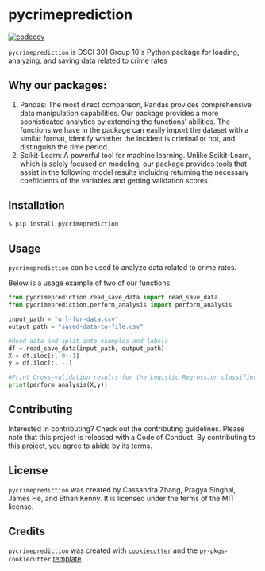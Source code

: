 # pycrimeprediction
[![codecov](https://codecov.io/gh/DSCI-310-2024/pycrimeprediction/graph/badge.svg?token=GA8l3cBDjy)](https://codecov.io/gh/DSCI-310-2024/pycrimeprediction)

```pycrimeprediction``` is DSCI 301 Group 10's Python package for loading, analyzing, and saving data related to crime rates

## Why our packages: 
1. Pandas: The most direct comparison, Pandas provides comprehensive data manipulation capabilities. Our package provides a more sophisticated analytics by extending the functions' abilities. The functions we have in the package can easily import the dataset with a similar format, identify whether the incident is criminal or not, and distinguish the time period.
2. Scikit-Learn: A powerful tool for machine learning. Unlike Scikit-Learn, which is solely focused on modeling, our package provides tools that assist in the following model results incluidng returning the necessary coefficients of the variables and getting validation scores.

## Installation

```bash
$ pip install pycrimeprediction
```

## Usage

`pycrimeprediction` can be used to analyze data related to crime rates.

Below is a usage example of two of our functions:

```python
from pycrimeprediction.read_save_data import read_save_data
from pycrimeprediction.perform_analysis import perform_analysis

input_path = "url-for-data.csv"
output_path = "saved-data-to-file.csv"

#Read data and split into examples and labels
df = read_save_data(input_path, output_path)
X = df.iloc[:, 0:-1]
y = df.iloc[:, -1]

#Print Cross-validation results for the Logistic Regression classifier
print(perform_analysis(X,y))
```

## Contributing

Interested in contributing? Check out the contributing guidelines. Please note that this project is released with a Code of Conduct. By contributing to this project, you agree to abide by its terms.

## License

`pycrimeprediction` was created by Cassandra Zhang, Pragya Singhal, James He, and Ethan Kenny. It is licensed under the terms of the MIT license.

## Credits

`pycrimeprediction` was created with [`cookiecutter`](https://cookiecutter.readthedocs.io/en/latest/) and the `py-pkgs-cookiecutter` [template](https://github.com/py-pkgs/py-pkgs-cookiecutter).
